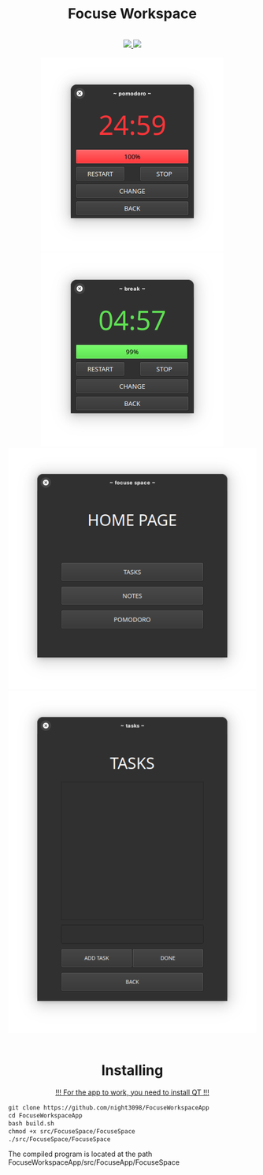 <h1 align="center">Focuse Workspace</h1>
<br>

<div class="badges" align="center">
    <a href="https://github.com/Night3098/" target="_blank" rel="noreferrer"> <img src="https://img.shields.io/badge/c  ++-%2300599C.svg?style=for-the-badge&logo=c%2B%2B&logoColor=white"/> </a>
    <a href="https://github.com/Night3098/" target="_blank" rel="noreferrer"> <img src="https://img.shields.io/badge/Qt-%23217346.svg?style=for-the-badge&logo=Qt&logoColor=white"/> </a>
</div>
<br>
<div class"screenshots" align="center">
    <img src="screenshots/3.png"></img>
    <img src="screenshots/4.png"></img>
    <img src="screenshots/1.png"></img>
    <img src="screenshots/2.png"></img>
</div>
<br>

<h1 align="center">Installing</h1>

<a href=""><p align="center">!!! For the app to work, you need to install QT !!!</a></p>

```
git clone https://github.com/night3098/FocuseWorkspaceApp
cd FocuseWorkspaceApp
bash build.sh
chmod +x src/FocuseSpace/FocuseSpace
./src/FocuseSpace/FocuseSpace
```

The compiled program is located at the path FocuseWorkspaceApp/src/FocuseApp/FocuseSpace
